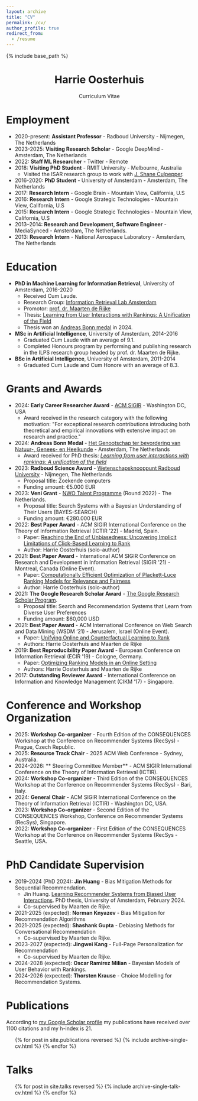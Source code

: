 ```yaml
---
layout: archive
title: "CV"
permalink: /cv/
author_profile: true
redirect_from:
  - /resume
---
```


{% include base_path %}

<h1 style="text-align: center;"> Harrie Oosterhuis </h1>
<p style="text-align: center;"> Curriculum Vitae  </p>

Employment
======
* 2020-present: **Assistant Professor** - Radboud University - Nijmegen, The Netherlands
* 2023-2025: **Visiting Research Scholar** - Google DeepMind - Amsterdam, The Netherlands
* 2022: **Staff ML Researcher** - Twitter - Remote
* 2018: **Visiting PhD Student** - RMIT University - Melbourne, Australia
  * Visited the ISAR research group to work with [J. Shane Culpepper](http://culpepper.io/).
* 2016-2020: **PhD Student** - University of Amsterdam - Amsterdam, The Netherlands
* 2017: **Research Intern** - Google Brain - Mountain View, California, U.S
* 2016: **Research Intern** - Google Strategic Technologies - Mountain View, California, U.S
* 2015: **Research Intern** - Google Strategic Technologies - Mountain View, California, U.S
  <!-- * Publication: *[Semantic Video Trailers](../publication/2016-trailers)* presented at the ICML 2016 Workshop on Multi-View Representation Learning -->
* 2013–2014: **Research and Development, Software Engineer** - MediaSynced - Amsterdam, The Netherlands.
* 2013: **Research Intern** - National Aerospace Laboratory - Amsterdam, The Netherlands

Education
======
* **PhD in Machine Learning for Information Retrieval**, University of Amsterdam, 2016-2020
  * Received Cum Laude.
  * Research Group: [Information Retrieval Lab Amsterdam](https://irlab.science.uva.nl/)
  * Promotor: [prof. dr. Maarten de Rijke](https://staff.fnwi.uva.nl/m.derijke/)
  * Thesis: [Learning from User Interactions with Rankings: A Unification of the Field](../publication/2021-phd-thesis)
  * Thesis won an [Andreas Bonn medal](https://gngh.nl/nieuws/uitreiking-van-de-andreas-bonn-medailles-en-sarphati-talentprijs-26-april-2024/) in 2024.
* **MSc in Artificial Intelligence**, University of Amsterdam, 2014-2016
  * Graduated Cum Laude with an average of 9.1.
  * Completed Honours program by performing and publishing research in the ILPS research group headed by prof. dr. Maarten de Rijke.
* **BSc in Artificial Intelligence**, University of Amsterdam, 2011-2014
  * Graduated Cum Laude and Cum Honore with an average of 8.3.

Grants and Awards
======
* 2024: **Early Career Researcher Award** - [ACM SIGIR](https://sigir.org/awards/sigir-ecr-awards/) - Washington DC, USA
  * Award received in the research category with the following motivation: "For exceptional research contributions introducing both theoretical and empirical innovations with extensive impact on research and practice."
* 2024: **Andreas Bonn Medal** - [Het Genootschap ter bevordering van Natuur-, Genees- en Heelkunde](https://gngh.nl/nieuws/uitreiking-van-de-andreas-bonn-medailles-en-sarphati-talentprijs-26-april-2024/) - Amsterdam, The Netherlands
  * Award received for PhD thesis: _[Learning from user interactions with rankings: A unification of the field](https://harrieo.github.io//publication/2021-phd-thesis)_
* 2023: **Radboud Science Award** - [Wetenschapsknooppunt Radboud University](https://www.ru.nl/en/about-us/news/radboud-science-awards-2023-conscientious-language-searching-computers-and-smell) - Nijmegen, The Netherlands
  * Proposal title: Zoekende computers
  * Funding amount: €5.000 EUR
* 2023: **Veni Grant** - [NWO Talent Programme](https://www.nwo.nl/en/news/veni-grant-for-188-scientists-from-all-fields) (Round 2022) - The Netherlands.
  * Proposal title: Search Systems with a Bayesian Understanding of Their Users (BAYES-SEARCH)
  * Funding amount: €280.000 EUR
* 2022: **Best Paper Award** - ACM SIGIR International Conference on the Theory of Information Retrieval (ICTIR ’22) - Madrid, Spain.
  * Paper: [Reaching the End of Unbiasedness: Uncovering Implicit Limitations of Click-Based Learning to Rank](../publication/2022-ictir-future-unbiased)
  * Author: Harrie Oosterhuis (solo-author)
* 2021: **Best Paper Award** - International ACM SIGIR Conference on Research and Development in Information Retrieval (SIGIR ’21) - Montreal, Canada (Online Event).
  * Paper: [Computationally Efficient Optimization of Plackett-Luce Ranking Models for Relevance and Fairness](../publication/2021-plrank)
  * Author: Harrie Oosterhuis (solo-author)
* 2021: **The Google Research Scholar Award** - [The Google Research Scholar Program](https://research.google/outreach/research-scholar-program/recipients/).
  * Proposal title: Search and Recommendation Systems that Learn from Diverse User Preferences
  * Funding amount: $60,000 USD
* 2021: **Best Paper Award** - ACM International Conference on Web Search and Data Mining (WSDM ’21) - Jerusalem, Israel (Online Event).
  * Paper: [Unifying Online and Counterfactual Learning to Rank](../publication/2021-unifying)
  * Authors: Harrie Oosterhuis and Maarten de Rijke
* 2019: **Best Reproducibility Paper Award** - European Conference on Information Retrieval (ECIR ’19) - Cologne, Germany.
  * Paper: [Optimizing Ranking Models in an Online Setting](../publication/2019-oltr-comparison)
  * Authors: Harrie Oosterhuis and Maarten de Rijke
* 2017: **Outstanding Reviewer Award** - International Conference on Information and Knowledge Management (CIKM ’17) - Singapore.

Conference and Workshop Organization
======
* 2025: **Workshop Co-organizer** - Fourth Edition of the CONSEQUENCES Workshop at the Conference on Recommender Systems (RecSys) - Prague, Czech Republic.
* 2025: **Resource Track Chair** - 2025 ACM Web Conference - Sydney, Australia.
* 2024-2026: ** Steering Committee Member** - ACM SIGIR International Conference on the Theory of Information Retrieval (ICTIR).
* 2024: **Workshop Co-organizer** - Third Edition of the CONSEQUENCES Workshop at the Conference on Recommender Systems (RecSys) - Bari, Italy.
* 2024: **General Chair** - ACM SIGIR International Conference on the Theory of Information Retrieval (ICTIR) - Washington DC, USA.
* 2023: **Workshop Co-organizer** - Second Edition of the CONSEQUENCES Workshop, Conference on Recommender Systems (RecSys), Singapore.
* 2022: **Workshop Co-organizer** - First Edition of the CONSEQUENCES Workshop at the Conference on Recommender Systems (RecSys - Seattle, USA.

PhD Candidate Supervision
======
* 2019-2024 (PhD 2024): **Jin Huang** - Bias Mitigation Methods for Sequential Recommendation.
  * Jin Huang. [Learning Recommender Systems from Biased User Interactions](https://pure.uva.nl/ws/files/152764736/Thesis.pdf). PhD thesis, University of Amsterdam, February 2024.
  * Co-supervised by Maarten de Rijke.
* 2021-2025 (expected): **Norman Knyazev** - Bias Mitigation for Recommendation Algorithms
* 2021-2025 (expected): **Shashank Gupta** - Debiasing Methods for Conversational Recommendation
  * Co-supervised by Maarten de Rijke.
* 2023-2027 (expected): **Jingwei Kang** -  Full-Page Personalization for Recommendation
  * Co-supervised by Maarten de Rijke.
* 2024-2028 (expected): **Oscar 
Ramirez Milian** - Bayesian Models of User Behavior with Rankings.
* 2024-2026 (expected): **Thorsten Krause** - Choice Modelling for Recommendation Systems.

<!-- Teaching
======
* 2022-2023: **Teacher** - MSc Data Science - Radboud University, Nijmegen, The Netherlands
  * Course title: Machine Learning in Practice
* 2022-2023: **Teacher** - MSc Data Science - Radboud University, Nijmegen, The Netherlands
  * Course title: Information Retrieval
* 2021-2022: **Teacher** - MSc Data Science - Radboud University, Nijmegen, The Netherlands
  * Course title: Machine Learning in Practice
* 2021-2022: **Teacher** - MSc Data Science - Radboud University, Nijmegen, The Netherlands
  * Course title: Information Retrieval
* 2020-2021: **Teacher** - MSc Data Science - Radboud University, Nijmegen, The Netherlands
  * Course title: Machine Learning in Practice
* 2020-2021: **Invited Speaker** - MSc Data Science - Radboud University, Nijmegen, The Netherlands
  * Course title: Information Retrieval
* 2019: **Invited Speaker** - JTC College - Roosendaal, The Netherlands
  * Talk title: Artificial Intelligence and Algorithms
* 2019-2020: **Lecturer** - MSc Artificial Intelligence - University of Amsterdam, Amsterdam, The Netherlands
  * Course title: Information Retrieval 1
* 2018: **Summer School Course** - Russian Summer School in Information Retrieval 2018 (RuSSIR ’18) - Kazan, Russia
  * Course title: Learning to Rank and Evaluation in the Online Setting
* 2018: **Invited Speaker** - Nemo Science Museum - Amsterdam, The Netherlands
  * Talk title: [How does YouTube know what I like?](https://www.nemosciencemuseum.nl/nl/wat-is-er-te-doen/activiteiten/kinderlezingen/hoe-weet-youtube-wat-ik-leuk-vind/)
* 2017-2018: **Course Organizer** - MSc Artificial Intelligence - University of Amsterdam, Amsterdam, The Netherlands
  * Course title: Advanced Information Retrieval
* 2017-2018: **Lecturer** - MSc Artificial Intelligence - University of Amsterdam, Amsterdam, The Netherlands
  * Course title: Information Retrieval 1
* 2016-2017: **Invited Lectures** - Google Brain - Mountain View, California, U.S.
  * Topics: Online Learning to Rank and Deep Reinforcement Learning
* 2012-2015: **Teaching Assistant** - Various Bachelor Level Degrees - University of Amsterdam, Amsterdam, The Netherlands
  * Topics: Introductory and Advanced Programming Courses -->


Publications
======
According to [my Google Scholar profile](https://scholar.google.com/citations?user=e9JynrAAAAAJ) my publications have received over 1100 citations and my h-index is 21.
  <ul>{% for post in site.publications reversed %}
    {% include archive-single-cv.html %}
  {% endfor %}</ul>

  
Talks
======
  <ul>{% for post in site.talks reversed %}
    {% include archive-single-talk-cv.html %}
  {% endfor %}</ul>
  
<!-- 
Teaching
======
  <ul>{% for post in site.teaching %}
    {% include archive-single-cv.html %}
  {% endfor %}</ul>
  
Service and leadership
======
* Currently signed in to 43 different slack teams -->

